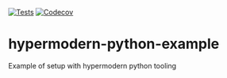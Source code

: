 [![Tests](https://github.com/paulrousset/hypermodern-python-example/workflows/Tests/badge.svg)](https://github.com/paulrousset/hypermodern-python-example/actions?workflow=Tests)
[![Codecov](https://codecov.io/gh/paulrousset/hypermodern-python/branch/master/graph/badge.svg)](https://codecov.io/gh/paulrousset>/hypermodern-python)

# hypermodern-python-example
Example of setup with hypermodern python tooling

